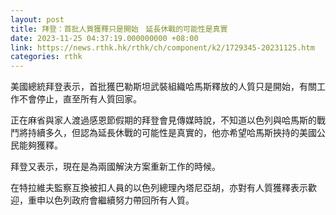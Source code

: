 ```yaml
---
layout: post
title: 拜登：首批人質獲釋只是開始　延長休戰的可能性是真實
date: 2023-11-25 04:37:19.000000000 +08:00
link: https://news.rthk.hk/rthk/ch/component/k2/1729345-20231125.htm
categories: rthk
---
```


美國總統拜登表示，首批獲巴勒斯坦武裝組織哈馬斯釋放的人質只是開始，有關工作不會停止，直至所有人質回家。

正在麻省與家人渡過感恩節假期的拜登會見傳媒時說，不知道以色列與哈馬斯的戰鬥將持續多久，但認為延長休戰的可能性是真實的，他亦希望哈馬斯挾持的美國公民能夠獲釋。

拜登又表示，現在是為兩國解決方案重新工作的時候。

在特拉維夫監察互換被扣人員的以色列總理內塔尼亞胡，亦對有人質獲釋表示歡迎，重申以色列政府會繼續努力帶回所有人質。

